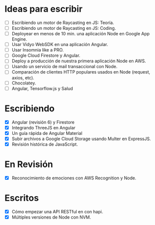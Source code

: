 # Ideas para escribir
- [ ] Escribiendo un motor de Raycasting en JS: Teoría.
- [ ] Escribiendo un motor de Raycasting en JS: Coding.
- [ ] Deployear en menos de 10 min. una aplicación Node en Google App Engine.
- [ ] Usar Vidyo WebSDK en una aplicación Angular.
- [ ] Usar Insomnia like a PRO.
- [ ] Google Cloud Firestore y Angular.
- [ ] Deploy a producción de nuestra primera aplicación Node en AWS.
- [ ] Usando un servicio de mail transaccional con Node.
- [ ] Comparación de clientes HTTP populares usados en Node (request, axios, etc).
- [ ] Chocolatey.
- [ ] Angular, Tensorflow.js y Salud

# Escribiendo
- [x] Angular (revisión 6) y Firestore
- [x] Integrando ThreeJS en Angular
- [x] Un guía rápida de Angular Material
- [x] Subir archivos a Google Cloud Storage usando Multer en ExpressJS.
- [x] Revisión histórica de JavaScript.

# En Revisión
- [x] Reconocimiento de emociones con AWS Recognition y Node.

# Escritos
- [x] Cómo empezar una API RESTful en con hapi.
- [x] Múltiples versiones de Node con NVM.